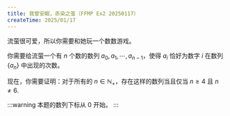 ```yaml
---
title: 我曾安眠，赤染之茧（FFMP Ex2 20250117）
createTime: 2025/01/17
---
```


流萤很可爱，所以你需要和她玩一个数数游戏。

你需要给流萤一个有 $n$ 个数的数列 $a_0, a_1, \cdots, a_{n-1}$，使得 $a_i$ 恰好为数字 $i$ 在数列 $\{a_n\}$ 中出现的次数。

现在，你需要证明：对于所有的 $n\in \mathbb{N_+}$，存在这样的数列当且仅当 $n \ge 4$ 且 $n \ne 6$.

:::warning
本题的数列下标从 $0$ 开始。
:::
